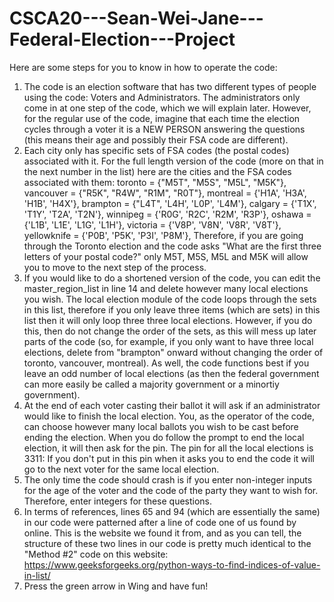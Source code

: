 # CSCA20---Sean-Wei-Jane---Federal-Election---Project
Here are some steps for you to know in how to operate the code:
1. The code is an election software that has two different types of people using the code: Voters and Administrators. The administrators only come in at one step of the code, which we will explain later. However, for the regular use of the code, imagine that each time the election cycles through a voter it is a NEW PERSON answering the questions (this means their age and possibly their FSA code are different).
2. Each city only has specific sets of FSA codes (the postal codes) associated with it. For the full length version of the code (more on that in the next number in the list) here are the cities and the FSA codes associated with them:
toronto = {"M5T", "M5S", "M5L", "M5K"}, 
vancouver = {"R5K", "R4W", "R1M", "R0T"},
montreal = {'H1A', 'H3A', 'H1B', 'H4X'},
brampton = {"L4T", 'L4H', 'L0P', 'L4M'},
calgary = {'T1X', 'T1Y', 'T2A', 'T2N'},
winnipeg = {'R0G', 'R2C', 'R2M', 'R3P'},
oshawa = {'L1B', 'L1E', 'L1G', 'L1H'},
victoria = {'V8P', 'V8N', 'V8R', 'V8T'},
yellowknife = {'P0B', 'P5K', 'P3I', 'P8M'},
 Therefore, if you are going through the Toronto election and the code asks "What are the first three letters of your postal code?" only M5T, M5S, M5L and M5K will allow you to move to the next step of the process.
3. If you would like to do a shortened version of the code, you can edit the master_region_list in line 14 and delete however many local elections you wish. The local election module of the code loops through the sets in this list, therefore if you only leave three items (which are sets) in this list then it will only loop three three local elections. However, if you do this, then do not change the order of the sets, as this will mess up later parts of the code (so, for example, if you only want to have three local elections, delete from "brampton" onward without changing the order of toronto, vancouver, montreal). As well, the code functions best if you leave an odd number of local elections (as then the federal government can more easily be called a majority government or a minortiy government).
4. At the end of each voter casting their ballot it will ask if an administrator would like to finish the local election. You, as the operator of the code, can choose however many local ballots you wish to be cast before ending the election. When you do follow the prompt to end the local election, it will then ask for the pin. The pin for all the local elections is 3311: If you don't put in this pin when it asks you to end the code it will go to the next voter for the same local election.
5. The only time the code should crash is if you enter non-integer inputs for the age of the voter and the code of the party they want to wish for. Therefore, enter integers for these questions.
6. In terms of references, lines 65 and 94 (which are essentially the same) in our code were patterned after a line of code one of us found by online. This is the website we found it from, and as you can tell, the structure of these two lines in our code is pretty much identical to the "Method #2" code on this website: https://www.geeksforgeeks.org/python-ways-to-find-indices-of-value-in-list/ 
7. Press the green arrow in Wing and have fun!
